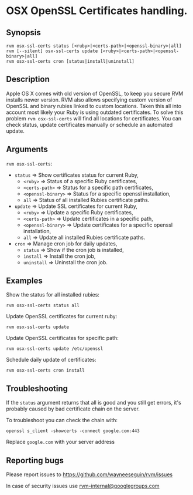 # OSX OpenSSL Certificates handling.

## Synopsis

    rvm osx-ssl-certs status [<ruby>|<certs-path>|<openssl-binary>|all]
    rvm [--silent] osx-ssl-certs update [<ruby>|<certs-path>|<openssl-binary>|all]
    rvm osx-ssl-certs cron [status|install|uninstall]

## Description

Apple OS X comes with old version of OpenSSL, to keep you secure RVM installs newer version.
RVM also allows specifying custom version of OpenSSL and binary rubies linked to custom locations.
Taken this all into account most likely your Ruby is using outdated certificates.
To solve this problem `rvm osx-ssl-certs` will find all locations for certificates.
You can check status, update certificates manually or schedule an automated update.

## Arguments
`rvm osx-ssl-certs`:

* `status`      => Show certificates status for current Ruby,
  * `<ruby>`    => Status of a specific Ruby certificates,
  * `<certs-path>`     => Status for a specific path certificates,
  * `<openssl-binary>` => Status for a specific openssl installation,
  * `all`       => Status of all installed Rubies certificate paths.
* `update`      => Update SSL certificates for current Ruby,
  * `<ruby>`    => Update a specific Ruby certificates,
  * `<certs-path>`     => Update certificates in a specific path,
  * `<openssl-binary>` => Update certificates for a specific openssl installation,
  * `all`       => Update all installed Rubies certificate paths.
* `cron`        => Manage cron job for daily updates,
  * `status`    => Show if the cron job is installed,
  * `install`   => Install the cron job,
  * `uninstall` => Uninstall the cron job.

## Examples

Show the status for all installed rubies:

    rvm osx-ssl-certs status all

Update OpenSSL certificates for current ruby:

    rvm osx-ssl-certs update

Update OpenSSL certificates for specific path:

    rvm osx-ssl-certs update /etc/openssl

Schedule daily update of certificates:

    rvm osx-ssl-certs cron install

## Troubleshooting

If the `status` argument returns that all is good and you still get errors, it's probably caused by bad certificate chain on the server.

To troubleshoot you can check the chain with:

```
openssl s_client -showcerts -connect google.com:443
```

Replace `google.com` with your server address

## Reporting bugs

Please report issues to https://github.com/wayneeseguin/rvm/issues

In case of security issues use rvm-internal@googlegroups.com
